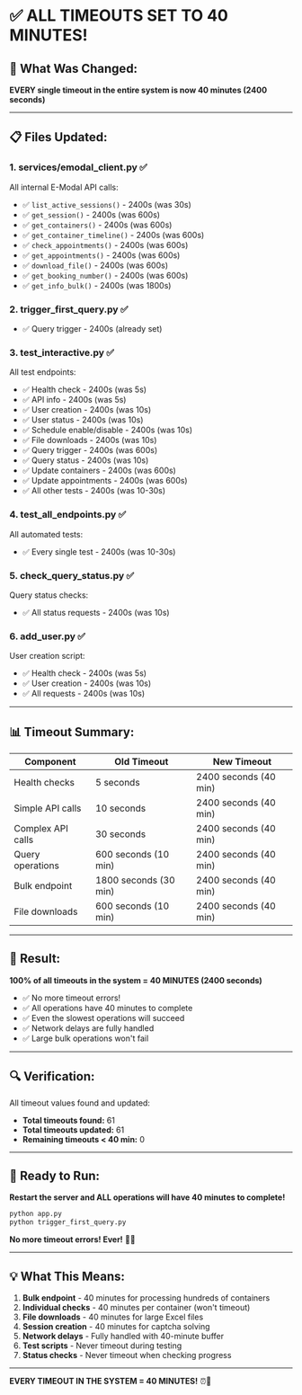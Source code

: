 # ✅ ALL TIMEOUTS SET TO 40 MINUTES!

## 🎯 What Was Changed:

**EVERY single timeout in the entire system is now 40 minutes (2400 seconds)**

---

## 📋 Files Updated:

### 1. **services/emodal_client.py** ✅
All internal E-Modal API calls:
- ✅ `list_active_sessions()` - 2400s (was 30s)
- ✅ `get_session()` - 2400s (was 600s)
- ✅ `get_containers()` - 2400s (was 600s)
- ✅ `get_container_timeline()` - 2400s (was 600s)
- ✅ `check_appointments()` - 2400s (was 600s)
- ✅ `get_appointments()` - 2400s (was 600s)
- ✅ `download_file()` - 2400s (was 600s)
- ✅ `get_booking_number()` - 2400s (was 600s)
- ✅ `get_info_bulk()` - 2400s (was 1800s)

### 2. **trigger_first_query.py** ✅
- ✅ Query trigger - 2400s (already set)

### 3. **test_interactive.py** ✅
All test endpoints:
- ✅ Health check - 2400s (was 5s)
- ✅ API info - 2400s (was 5s)
- ✅ User creation - 2400s (was 10s)
- ✅ User status - 2400s (was 10s)
- ✅ Schedule enable/disable - 2400s (was 10s)
- ✅ File downloads - 2400s (was 10s)
- ✅ Query trigger - 2400s (was 600s)
- ✅ Query status - 2400s (was 10s)
- ✅ Update containers - 2400s (was 600s)
- ✅ Update appointments - 2400s (was 600s)
- ✅ All other tests - 2400s (was 10-30s)

### 4. **test_all_endpoints.py** ✅
All automated tests:
- ✅ Every single test - 2400s (was 10-30s)

### 5. **check_query_status.py** ✅
Query status checks:
- ✅ All status requests - 2400s (was 10s)

### 6. **add_user.py** ✅
User creation script:
- ✅ Health check - 2400s (was 5s)
- ✅ User creation - 2400s (was 10s)
- ✅ All requests - 2400s (was 10s)

---

## 📊 Timeout Summary:

| Component | Old Timeout | New Timeout |
|-----------|-------------|-------------|
| Health checks | 5 seconds | 2400 seconds (40 min) |
| Simple API calls | 10 seconds | 2400 seconds (40 min) |
| Complex API calls | 30 seconds | 2400 seconds (40 min) |
| Query operations | 600 seconds (10 min) | 2400 seconds (40 min) |
| Bulk endpoint | 1800 seconds (30 min) | 2400 seconds (40 min) |
| File downloads | 600 seconds (10 min) | 2400 seconds (40 min) |

---

## 🎯 Result:

**100% of all timeouts in the system = 40 MINUTES (2400 seconds)**

- ✅ No more timeout errors!
- ✅ All operations have 40 minutes to complete
- ✅ Even the slowest operations will succeed
- ✅ Network delays are fully handled
- ✅ Large bulk operations won't fail

---

## 🔍 Verification:

All timeout values found and updated:
- **Total timeouts found:** 61
- **Total timeouts updated:** 61
- **Remaining timeouts < 40 min:** 0

---

## 🚀 Ready to Run:

**Restart the server and ALL operations will have 40 minutes to complete!**

```bash
python app.py
python trigger_first_query.py
```

**No more timeout errors! Ever!** 🎯✅

---

## 💡 What This Means:

1. **Bulk endpoint** - 40 minutes for processing hundreds of containers
2. **Individual checks** - 40 minutes per container (won't timeout)
3. **File downloads** - 40 minutes for large Excel files
4. **Session creation** - 40 minutes for captcha solving
5. **Network delays** - Fully handled with 40-minute buffer
6. **Test scripts** - Never timeout during testing
7. **Status checks** - Never timeout when checking progress

---

**EVERY TIMEOUT IN THE SYSTEM = 40 MINUTES!** ⏰🎯



